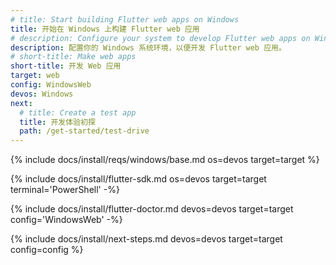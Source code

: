 ```yaml
---
# title: Start building Flutter web apps on Windows
title: 开始在 Windows 上构建 Flutter web 应用
# description: Configure your system to develop Flutter web apps on Windows.
description: 配置你的 Windows 系统环境，以便开发 Flutter web 应用。
# short-title: Make web apps
short-title: 开发 Web 应用
target: web
config: WindowsWeb
devos: Windows
next:
  # title: Create a test app
  title: 开发体验初探
  path: /get-started/test-drive
---
```


{% include docs/install/reqs/windows/base.md os=devos target=target %}

{% include docs/install/flutter-sdk.md os=devos target=target terminal='PowerShell' -%}

{% include docs/install/flutter-doctor.md devos=devos target=target config='WindowsWeb' -%}

{% include docs/install/next-steps.md devos=devos target=target config=config %}
